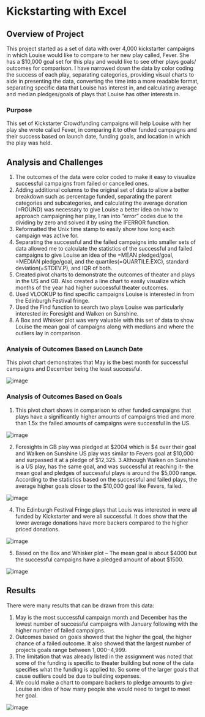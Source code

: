 # Kickstarting with Excel

## Overview of Project
This project started as a set of data with over 4,000 kickstarter campaigns in which Louise would like to compare to her new play called, Fever. She has a $10,000 goal set for this play and would like to see other plays goals/ outcomes for comparison. I have narrowed down the data by color coding the success of each play, separating categories, providing visual charts to aide in presenting the data, converting the time into a more readable format, separating specific data that Louise has interest in, and calculating average and median pledges/goals of plays that Louise has other interests in. 

### Purpose

This set of Kickstarter Crowdfunding campaigns will help Louise with her play she wrote called Fever, in comparing it to other funded campaigns and their success based on launch date, funding goals, and location in which the play was held. 

## Analysis and Challenges
1.	The outcomes of the data were color coded to make it easy to visualize successful campaigns from failed or cancelled ones.
2.	Adding additional columns to the original set of data to allow a better breakdown such as percentage funded, separating the parent categories and subcategories, and calculating the average donation (=ROUND) was necessary to give Louise a better idea on how to approach campaigning her play, I ran into “error” codes due to the dividing by zero and solved it by using the IFERROR function.
3.	Reformatted the Unix time stamp to easily show how long each campaign was active for.
4.	Separating the successful and the failed campaigns into smaller sets of data allowed me to calculate the statistics of the successful and failed campaigns to give Louise an idea of the =MEAN pledged/goal, =MEDIAN pledge/goal, and the quartiles(=QUARTILE.EXC), standard deviation(=STDEV.P), and IQR of both. 
5.	Created pivot charts to demonstrate the outcomes of theater and plays in the US and GB. Also created a line chart to easily visualize which months of the year had higher successful theater outcomes.
6.	Used VLOOKUP to find specific campaigns Louise is interested in from the Edinburgh Festival fringe.
7.	Used the Find function to search two plays Louise was particularly interested in: Foresight and Walken on Sunshine.
8.	A Box and Whisker plot was very valuable with this set of data to show Louise the mean goal of campaigns along with medians and where the outliers lay in comparison.  

### Analysis of Outcomes Based on Launch Date
This pivot chart demonstrates that May is the best month for successful campaigns and December being the least successful. 
 
![image](https://user-images.githubusercontent.com/78769464/109411714-a57ea700-7969-11eb-99ad-0fd11d2e5b69.png)

### Analysis of Outcomes Based on Goals

1.	This pivot chart shows in comparison to other funded campaigns that plays have a significantly higher amounts of campaigns tried and more than 1.5x the failed amounts of campaigns were successful in the US. 
 
![image](https://user-images.githubusercontent.com/78769464/109411741-cd6e0a80-7969-11eb-94c0-61adea5bd54a.png)

2.	Foresights in GB play was pledged at $2004 which is $4 over their goal and Walken on Sunshine US play was similar to Fevers goal at $10,000 and surpassed it at a pledge of $12,325. 
3.Although Walken on Sunshine is a US play, has the same goal, and was successful at reaching it- the mean goal and pledges of successful plays is around the $5,000 range. According to the statistics based on the successful and failed plays, the average higher goals closer to the $10,000 goal like Fevers, failed. 
 
![image](https://user-images.githubusercontent.com/78769464/109411749-d959cc80-7969-11eb-93ee-03371bd347be.png)

4.	The Edinburgh Festival Fringe plays that Louis was interested in were all funded by Kickstarter and were all successful. It does show that the lower average donations have more backers compared to the higher priced donations. 
 
![image](https://user-images.githubusercontent.com/78769464/109411753-e1197100-7969-11eb-974f-e2cae81a4c60.png)

5.	Based on the Box and Whisker plot – The mean goal is about $4000 but the successful campaigns have a pledged amount of about $1500. 

 ![image](https://user-images.githubusercontent.com/78769464/109411765-f2fb1400-7969-11eb-83f3-277222fcd43b.png)

## Results
There were many results that can be drawn from this data: 
1.	May is the most successful campaign month and December has the lowest number of successful campaigns with January following with the higher number of failed campaigns. 
2.	Outcomes based on goals showed that the higher the goal, the higher chance of a failed outcome. It also showed that the largest number of projects goals range between $1,000-$4,999.
3.	The limitation that was already listed in the assignment was noted that some of the funding is specific to theater building but none of the data specifies what the funding is applied to. So some of the larger goals that cause outliers could be due to building expenses.
4.	We could make a chart to compare backers to pledge amounts to give Louise an idea of how many people she would need to target to meet her goal.


![image](https://user-images.githubusercontent.com/78769464/109411679-70725480-7969-11eb-81a0-06c46cfd5ef1.png)
